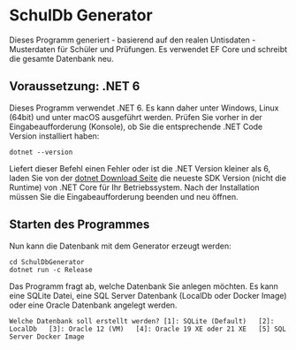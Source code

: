 # SchulDb Generator

Dieses Programm generiert - basierend auf den realen Untisdaten - Musterdaten für Schüler und
Prüfungen. Es verwendet EF Core und schreibt die gesamte Datenbank neu.

## Voraussetzung: .NET 6

Dieses Programm verwendet .NET 6. Es kann daher unter Windows, Linux (64bit) und unter macOS
ausgeführt werden. Prüfen Sie vorher in der Eingabeaufforderung (Konsole), ob
Sie die entsprechende .NET Code Version installiert haben:

```text
dotnet --version
```

Liefert dieser Befehl einen Fehler oder ist die .NET Version kleiner als 6, laden Sie von der
[dotnet Download Seite](https://dotnet.microsoft.com/download) die neueste SDK Version
(nicht die Runtime) von .NET Core für Ihr Betriebssystem. Nach der Installation müssen Sie die
Eingabeaufforderung beenden und neu öffnen.

## Starten des Programmes

Nun kann die Datenbank mit dem Generator erzeugt werden:

```text
cd SchulDbGenerator
dotnet run -c Release
```

Das Programm fragt ab, welche Datenbank Sie anlegen möchten. Es kann eine SQLite Datei, eine SQL
Server Datenbank (LocalDb oder Docker Image) oder eine Oracle Datenbank angelegt werden.

```text
Welche Datenbank soll erstellt werden? [1]: SQLite (Default)   [2]: LocalDb   [3]: Oracle 12 (VM)   [4]: Oracle 19 XE oder 21 XE   [5] SQL Server Docker Image
```

